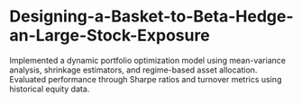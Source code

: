 # Designing-a-Basket-to-Beta-Hedge-an-Large-Stock-Exposure
Implemented a dynamic portfolio optimization model using mean-variance analysis, shrinkage estimators, and regime-based asset allocation. Evaluated performance through Sharpe ratios and turnover metrics using historical equity data.
